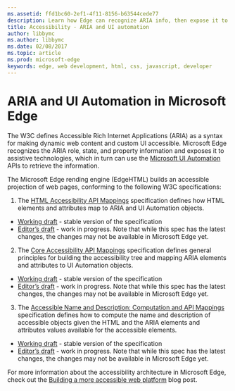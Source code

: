 ```yaml
---
ms.assetid: ffd1bc60-2ef1-4f11-8156-b63544cede77
description: Learn how Edge can recognize ARIA info, then expose it to assistive technologies that can then use Microsoft UI Automation APIs.
title: Accessibility - ARIA and UI automation
author: libbymc
ms.author: libbymc
ms.date: 02/08/2017
ms.topic: article
ms.prod: microsoft-edge
keywords: edge, web development, html, css, javascript, developer
---
```


# ARIA and UI Automation in Microsoft Edge

The W3C defines Accessible Rich Internet Applications (ARIA) as a syntax for making dynamic web content and custom UI accessible. Microsoft Edge recognizes the ARIA role, state, and property information and exposes it to assistive technologies, which in turn can use the [Microsoft UI Automation](https://blogs.msdn.microsoft.com/winuiautomation/) APIs to retrieve the information.

The Microsoft Edge rending engine (EdgeHTML) builds an accessible projection of web pages, conforming to the following W3C specifications:

1. The [HTML Accessibility API Mappings](http://www.w3.org/TR/html-aam-1.0/) specification defines how HTML elements and attributes map to ARIA and UI Automation objects.
  * [Working draft](http://www.w3.org/TR/html-aam-1.0/) - stable version of the specification
  * [Editor’s draft](http://w3c.github.io/aria/html-aam/html-aam.html) - work in progress. Note that while this spec has the latest changes, the changes may not be available in Microsoft Edge yet.


2. The [Core Accessibility API Mappings](http://www.w3.org/TR/core-aam-1.1/) specification defines general principles for building the accessibility tree and mapping ARIA elements and attributes to UI Automation objects.
  * [Working draft](http://www.w3.org/TR/core-aam-1.1/) - stable version of the specification
  * [Editor’s draft](http://w3c.github.io/aria/core-aam/core-aam.html) - work in progress. Note that while this spec has the latest changes, the changes may not be available in Microsoft Edge yet.  

3. The [Accessible Name and Description: Computation and API Mappings](http://www.w3.org/TR/accname-aam-1.1/) specification defines how to compute the name and description of accessible objects given the HTML and the ARIA elements and attributes values available for the accessible elements.
  * [Working draft](http://www.w3.org/TR/accname-aam-1.1/) - stable version of the specification  
  * [Editor’s draft](http://w3c.github.io/aria/accname-aam/accname-aam.html) - work in progress. Note that while this spec has the latest changes, the changes may not be available in Microsoft Edge yet.   

For more information about the accessibility architecture in Microsoft Edge, check out the [Building a more accessible web platform](https://blogs.windows.com/msedgedev/2016/04/20/building-a-more-accessible-web-platform/#GaJGYkSzOImPK41w.97) blog post.
